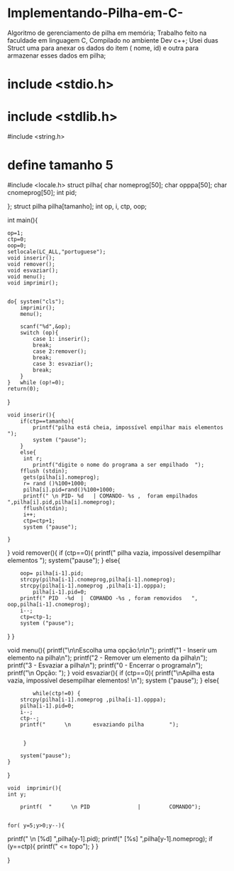 # Implementando-Pilha-em-C-
Algoritmo de gerenciamento de pilha em memória;
Trabalho feito na faculdade em linguagem C, Compilado no ambiente Dev c++;
Usei duas Struct uma para anexar os dados do item ( nome, id) e outra para armazenar esses dados em pilha;

# include <stdio.h>
# include <stdlib.h>
#include <string.h>
# define tamanho 5
#include <locale.h>
struct pilha{
    char nomeprog[50];
    char opppa[50];
    char cnomeprog[50];
     int pid; 
  
};
struct pilha pilha[tamanho];
	int op, i, ctp, oop; 	
	

int main(){

	op=1;
	ctp=0;
	oop=0;
	setlocale(LC_ALL,"portuguese");
	void inserir();
	void remover();
	void esvaziar();
	void menu();
	void imprimir();
    
    
	do{	system("cls");
    	imprimir();
		menu();
		
		scanf("%d",&op);
		switch (op){
			case 1: inserir();
			break;
			case 2:remover();
			break;
			case 3: esvaziar();
			break;
		}	
	}	while (op!=0);	
	return(0);
}


	void inserir(){
		if(ctp==tamanho){
			printf("pilha está cheia, impossível empilhar mais elementos  ");
			system ("pause");
		}
		else{ 
         int r;
			printf("digite o nome do programa a ser empilhado  ");
	   	fflush (stdin);
		 gets(pilha[i].nomeprog);
    	 r= rand ()%100+1000;
		 pilha[i].pid=rand()%100+1000;
		 printf(" \n PID- %d   | COMANDO- %s ,  foram empilhados    ",pilha[i].pid,pilha[i].nomeprog);
		 fflush(stdin);
		 i++;
		 ctp=ctp+1;		
		 system ("pause");
		 
	}
}
   void remover(){
   	if (ctp==0){
   		printf(" pilha vazia, impossível desempilhar elementos  ");
   		system("pause");
	   }
	   else{
	  
	  	oop= pilha[i-1].pid;
	  	strcpy(pilha[i-1].cnomeprog,pilha[i-1].nomeprog);
    	strcpy(pilha[i-1].nomeprog ,pilha[i-1].opppa);                                          
	  		pilha[i-1].pid=0;
	 	printf(" PID  -%d  |  COMANDO -%s , foram removidos   ", oop,pilha[i-1].cnomeprog);
	 	i--;
	    ctp=ctp-1;
	  	system ("pause");
   }
}

   
   void menu(){
	printf("\n\nEscolha uma opção:\n\n");
	printf("1 - Inserir um elemento na pilha\n");
	printf("2 - Remover um elemento da pilha\n");
	printf("3 - Esvaziar a pilha\n");
	printf("0 - Encerrar o programa\n");
	printf("\n Opção: ");
}
void esvaziar(){
		if (ctp==0){
		printf("\nApilha esta vazia, impossível desempilhar elementos!   \n");
		system ("pause");
	}
	else{
		
			while(ctp!=0) {
		strcpy(pilha[i-1].nomeprog ,pilha[i-1].opppa);	
		pilha[i-1].pid=0;
		i--;
		ctp--;
	    printf("      \n       esvaziando pilha        ");
	
	      
	     }
	 
		system("pause");
    }
}
	

	void  imprimir(){
	int y;
	 
		printf(  "      \n PID               |         COMANDO");
	 

    for( y=5;y>0;y--){
   printf("     \n          [%d]  ",pilha[y-1].pid);
   printf("           [%s]  ",pilha[y-1].nomeprog);
    if (y==ctp){
   	   printf("     <= topo");
		  }
	}

   }

